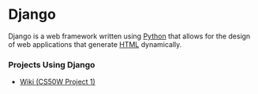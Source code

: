 # Django

Django is a web framework written using [Python](/wiki/Python) that allows for the design of web applications that generate [HTML](/wiki/HTML) dynamically.

### Projects Using Django
- [Wiki (CS50W Project 1)](https://github.com/MyPetLobster/wiki)